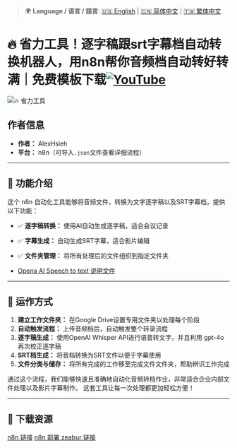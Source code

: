 > 🌍 **Language / 语言 / 語言**: [🇺🇸 English](./readme-en.md) | [🇨🇳 简体中文](./readme-cn.md) | [🇹🇼 繁体中文](./readme.md)

# 🔥 省力工具！逐字稿跟srt字幕档自动转换机器人，用n8n帮你音频档自动转好转满｜免费模板下载[![YouTube](https://img.shields.io/badge/Watch%20on-YouTube-red?logo=youtube)](https://youtu.be/CzeYiRmV45M)

![🔥 省力工具](https://github.com/qwedsazxc78/ai-automation-n8n/blob/main/n8n/2-auto-translate-subtitle-automation/cover.png?raw=true)

## 作者信息

* **作者：** AlexHsieh
* **平台：** n8n（可导入`.json`文件查看详细流程）

---

## 📌 功能介绍

这个 n8n 自动化工具能够将音频文件，转换为文字逐字稿以及SRT字幕档，提供以下功能：

* ✅ **逐字稿转换：** 使用AI自动生成逐字稿，适合会议记录
* ✅ **字幕生成：** 自动生成SRT字幕，适合影片编辑
* ✅ **文件夹管理：** 将所有处理后的文件组织到指定文件夹

* [Opena AI Speech to text 说明文件](https://platform.openai.com/docs/guides/speech-to-text)

---

## 🔧 运作方式

1. **建立工作文件夹：** 在Google Drive设置专用文件夹以处理每个阶段
2. **自动触发流程：** 上传音频档后，自动触发整个转录流程
3. **逐字稿生成：** 使用OpenAI Whisper API进行语音转文字，并且利用 gpt-4o 再次校正逐字稿
4. **SRT档生成：** 将音档转换为SRT文件以便于字幕使用
5. **文件分类与储存：** 将所有完成的工作移至完成文件文件夹，帮助辨识工作完成

通过这个流程，我们能够快速且准确地自动化音频转档作业，非常适合企业内部文件处理以及影片字幕制作。
这套工具让每一次处理都更加轻松方便！

---

## 🚀 下载资源

[n8n 链接](https://n8n.io/)
[n8n 部署 zeabur 链接](https://zeabur.com/referral?referralCode=qwedsazxc78)